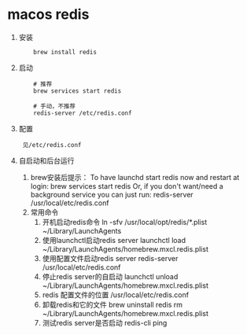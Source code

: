 # macos redis

1. 安装
    ```
        brew install redis
    ```

2. 启动
    ```
        # 推荐
        brew services start redis

        # 手动，不推荐
        redis-server /etc/redis.conf
    ```

3. 配置
   ```
    见/etc/redis.conf
   ```

4. 自启动和后台运行
    1. brew安装后提示：
        To have launchd start redis now and restart at login:
        brew services start redis
        Or, if you don't want/need a background service you can just run:
        redis-server /usr/local/etc/redis.conf
    2. 常用命令
        1. 开机启动redis命令
            ln -sfv /usr/local/opt/redis/*.plist ~/Library/LaunchAgents
        2. 使用launchctl启动redis server
            launchctl load ~/Library/LaunchAgents/homebrew.mxcl.redis.plist
        3. 使用配置文件启动redis server
            redis-server /usr/local/etc/redis.conf
        4. 停止redis server的自启动
            launchctl unload ~/Library/LaunchAgents/homebrew.mxcl.redis.plist
        5. redis 配置文件的位置
            /usr/local/etc/redis.conf
        6. 卸载redis和它的文件
            brew uninstall redis 
            rm ~/Library/LaunchAgents/homebrew.mxcl.redis.plist
        7. 测试redis server是否启动
            redis-cli ping
